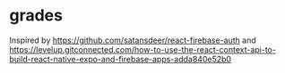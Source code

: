 # grades

Inspired by
https://github.com/satansdeer/react-firebase-auth
and
https://levelup.gitconnected.com/how-to-use-the-react-context-api-to-build-react-native-expo-and-firebase-apps-adda840e52b0
